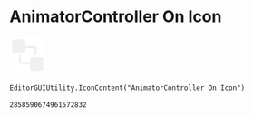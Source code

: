 # AnimatorController On Icon
![](/img/AnimatorController%20On%20Icon.png)

``` CSharp
EditorGUIUtility.IconContent("AnimatorController On Icon")
```
```
2858590674961572832
```
